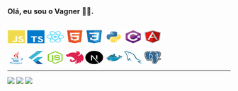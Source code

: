 ### Olá, eu sou o Vagner 🧑‍💻.

<div style="display: inline_block"><br>
  <img align="center" alt="javascript" height="30" width="40" src="https://raw.githubusercontent.com/devicons/devicon/master/icons/javascript/javascript-plain.svg">
  <img align="center" alt="typescript" height="30" width="40" src="https://raw.githubusercontent.com/devicons/devicon/master/icons/typescript/typescript-plain.svg">
  <img align="center" alt="react" height="30" width="40" src="https://raw.githubusercontent.com/devicons/devicon/master/icons/react/react-original.svg">
  <img align="center" alt="html" height="30" width="40" src="https://raw.githubusercontent.com/devicons/devicon/master/icons/html5/html5-original.svg">
  <img align="center" alt="css" height="30" width="40" src="https://raw.githubusercontent.com/devicons/devicon/master/icons/css3/css3-original.svg">
  <img align="center" alt="python" height="30" width="40" src="https://raw.githubusercontent.com/devicons/devicon/master/icons/python/python-original.svg">
  <img align="center" alt="csharp" height="30" width="40" src="https://raw.githubusercontent.com/devicons/devicon/master/icons/csharp/csharp-original.svg">
  <img align="center" alt="angularjs" height="30" width="40" src="https://github.com/devicons/devicon/blob/master/icons/angularjs/angularjs-original.svg">
</div>

<div style="display: inline-block"><br>
  <img align="center" alt="java" height="30" width="40" src="https://github.com/devicons/devicon/blob/master/icons/java/java-original.svg">
  <img align="center" alt="flutter" height="30" width="40" src="https://github.com/devicons/devicon/blob/master/icons/flutter/flutter-original.svg">
  <img align="center" alt="nodejs" height="30" width="40" src="https://github.com/devicons/devicon/blob/master/icons/nodejs/nodejs-original.svg">
  <img align="center" alt="nest" height="30" width="40" src="https://github.com/devicons/devicon/blob/master/icons/nestjs/nestjs-plain.svg">
  <img align="center" alt="next" height="30" width="40" src="https://github.com/devicons/devicon/blob/master/icons/nextjs/nextjs-original.svg">
  <img align="center" alt="docker" height="30" width="40" src="https://github.com/devicons/devicon/blob/master/icons/docker/docker-original.svg">
  <img align="center" alt="docker" height="30" width="40" src="https://github.com/devicons/devicon/blob/master/icons/mysql/mysql-original.svg">
  <img align="center" alt="docker" height="30" width="40" src="https://github.com/devicons/devicon/blob/master/icons/postgresql/postgresql-original.svg">
</div>

<hr/>

<div> 
  <a href="https://instagram.com/vagnerking" target="_blank"><img src="https://img.shields.io/badge/-Instagram-%23E4405F?style=for-the-badge&logo=instagram&logoColor=white" target="_blank"></a>
  <a href = "mailto:gnerprocsgmail.com"><img src="https://img.shields.io/badge/-Gmail-%23333?style=for-the-badge&logo=gmail&logoColor=white" target="_blank"></a>
  <a href="https://www.linkedin.com/in/vagnerking" target="_blank"><img src="https://img.shields.io/badge/-LinkedIn-%230077B5?style=for-the-badge&logo=linkedin&logoColor=white" target="_blank"></a> 
</div>
